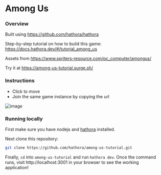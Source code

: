 # Among Us

### Overview

Built using https://github.com/hathora/hathora

Step-by-step tutorial on how to build this game: https://docs.hathora.dev/#/tutorial_among_us

Assets from https://www.spriters-resource.com/pc_computer/amongus/

Try it at https://among-us-tutorial.surge.sh/

### Instructions

- Click to move
- Join the same game instance by copying the url

![image](https://user-images.githubusercontent.com/5400947/154554747-2418c0c1-2658-45ea-bcd9-331cea37fabc.png)

### Running locally

First make sure you have nodejs and [hathora](https://github.com/hathora/hathora) installed.

Next clone this repository:
```sh
git clone https://github.com/hathora/among-us-tutorial.git
```

Finally, `cd` into `among-us-tutorial` and run `hathora dev`. Once the command runs, visit http://localhost:3001 in your browser to see the working application!
